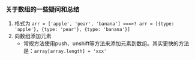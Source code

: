 ### 关于数组的一些疑问和总结
1. 格式为 `arr = ['apple', 'pear', 'banana'] ===>? arr = [{type: 'apple'}, {type: 'pear'}, {type: 'banana'}]`
2. 向数组添加元素
    - 常规方法使用push、unshift等方法来添加元素到数组。其实更快的方法是：`array[array.length] = 'xxx'`
